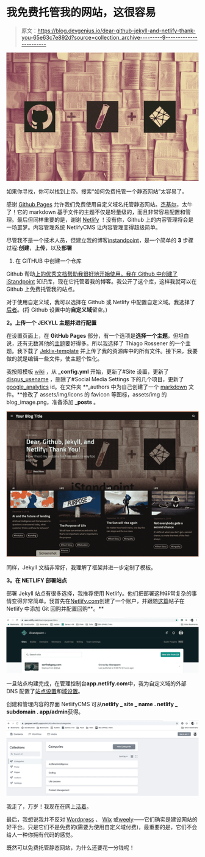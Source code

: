 # 我免费托管我的网站，这很容易

> 原文：<https://blog.devgenius.io/dear-github-jekyll-and-netlify-thank-you-65e63c7e892d?source=collection_archive---------9----------------------->

![](img/788807ea3b28d1837ae418046a679418.png)

如果你寻找，你可以找到上帝。搜索“如何免费托管一个静态网站”太容易了。

感谢 [Github Pages](https://pages.github.com/) 允许我们免费使用自定义域名托管静态网站。[杰基尔](https://jekyllrb.com/)，太牛了！它的 markdown 基于文件的主题不仅是轻量级的，而且非常容易配置和管理。最后但同样重要的是，谢谢 [Netlify](https://www.netlifycms.org/) ！没有你，Github 上的内容管理将会是一场噩梦。内容管理系统 NetlifyCMS 让内容管理变得超级简单。

尽管我不是一个技术人员，但建立我的博客[instandpoint](https://sarthakgarg.com/)，是一个简单的 **3** 步骤过程:**创建**，**上传**，以及**部署**

1.  在 GITHUB 中创建一个仓库

Github 帮助[上的优秀文档帮助我很好地开始使用。我在 Github 中创建了](https://help.github.com/en/github/working-with-github-pages/creating-a-github-pages-site) [iStandpoint](https://github.com/gargsaar/iStandpoint) 知识库，现在它托管着我的博客。我公开了这个库，这样我就可以在 Github 上免费托管我的站点。

对于使用自定义域，我可以选择在 Github 或 Netlify 中配置自定义域。我选择了[后者](https://docs.netlify.com/domains-https/custom-domains/configure-external-dns/)。(将 Github 设置中的**自定义域**留空。)

**2。上传一个 JEKYLL 主题并进行配置**

在设置页面上，在 **GitHub Pages** 部分，有一个选项是**选择一个主题**，但坦白说，还有无数其他的[主题](https://jekyllrb.com/docs/themes/)要好得多。所以我选择了 Thiago Rossener 的一个主题。我下载了 [Jeklix-template](https://github.com/thiagorossener/jekflix-template) 并上传了我的资源库中的所有文件。接下来，我要做的就是编辑一些文件，使主题个性化。

我按照模板 [wiki](https://github.com/thiagorossener/jekflix-template/wiki/settings) ，从 **_config.yml** 开始，更新了#Site 设置，更新了 [disqus_usename](https://disqus.com/) ，删除了#Social Media Settings 下的几个项目，更新了 [google_analytics](https://analytics.withgoogle.com/) id。在文件夹 **_authors 中为自己创建了一个 [markdown](https://www.markdownguide.org/getting-started/) 文件。**修改了 assets/img/icons 的 favicon 等图标，assets/img 的 blog_image.png，准备添加 **_posts** 。

![](img/19285bf89aa1b790bbde0b74cfb6a18d.png)

同样，Jekyll 文档非常好，我理解了框架并进一步定制了模板。

**3。在 NETLIFY 部署站点**

部署 Jekyll 站点有很多选择，我推荐使用 Netlify。他们把部署这种非常复杂的事情变得非常简单。我首先在[Netlify.com](https://www.netlify.com/)创建了一个账户，并跟随[这篇](https://www.netlify.com/blog/2015/10/28/a-step-by-step-guide-jekyll-3.0-on-netlify/)帖子在 Netlify 中添加 Git 回购并配置回购**。**

![](img/39507ccb8e101e0faf025851fc647c76.png)

一旦站点构建完成，在管理控制台**app.netlify.com**中，我为自定义域的外部 DNS 配置了[站点设置](https://docs.netlify.com/)和[域设置](https://docs.netlify.com/domains-https/custom-domains/configure-external-dns/)。

创建和管理内容的界面 NetlifyCMS 可从**netlify _ site _ name . netlify _ subdomain . app/admin**获得。

![](img/f73fd4bee0c02dbd510ec66c13da56ac.png)

我走了，万岁！我现在在网上[活着](https://sarthakgarg.com/about_me.html)。

最后，我想说我并不反对 [Wordpress](https://wordpress.org/) 、 [Wix](https://www.wix.com/) 或[weely](https://www.weebly.com/in)——它们确实是建设网站的好平台。只是它们不是免费的(需要为使用自定义域付费)，最重要的是，它们不会给人一种你拥有代码的感觉。

既然可以免费托管静态网站，为什么还要花一分钱呢！